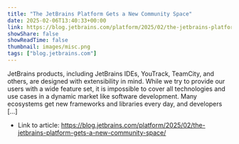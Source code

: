 ```yaml
---
title: "The JetBrains Platform Gets a New Community Space"
date: 2025-02-06T13:40:33+00:00
link: https://blog.jetbrains.com/platform/2025/02/the-jetbrains-platform-gets-a-new-community-space/
showShare: false
showReadTime: false
thumbnail: images/misc.png
tags: ["blog.jetbrains.com"]
---
```

JetBrains products, including JetBrains IDEs, YouTrack, TeamCity, and others, are designed with extensibility in mind. While we try to provide our users with a wide feature set, it is impossible to cover all technologies and use cases in a dynamic market like software development. Many ecosystems get new frameworks and libraries every day, and developers […]

- Link to article: https://blog.jetbrains.com/platform/2025/02/the-jetbrains-platform-gets-a-new-community-space/